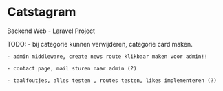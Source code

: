 # Catstagram
Backend Web - Laravel Project

TODO:
    - bij categorie kunnen verwijderen, categorie card maken.

    - admin middleware, create news route klikbaar maken voor admin!!

    - contact page, mail sturen naar admin (?)

    - taalfoutjes, alles testen , routes testen, likes implementeren (?)
